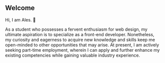 ## Welcome
Hi, I am Ales. 👋

As a student who possesses a fervent enthusiasm for web design, my ultimate aspiration is to specialize as a front-end developer. Nonetheless, my curiosity and eagerness to acquire new knowledge and skills keep me open-minded to other opportunities that may arise. At present, I am actively seeking part-time employment, wherein I can apply and further enhance my existing competencies while gaining valuable industry experience.
 
